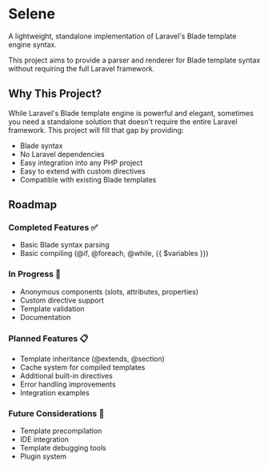 # Selene

A lightweight, standalone implementation of Laravel's Blade template engine syntax.

This project aims to provide a parser and renderer for Blade template syntax without requiring the full Laravel framework.

## Why This Project?

While Laravel's Blade template engine is powerful and elegant, sometimes you need a standalone solution that doesn't require the entire Laravel framework. This project will fill that gap by providing:

- Blade syntax
- No Laravel dependencies
- Easy integration into any PHP project
- Easy to extend with custom directives
- Compatible with existing Blade templates

## Roadmap

### Completed Features ✅
- Basic Blade syntax parsing
- Basic compiling (@if, @foreach, @while, {{ $variables }})

### In Progress 🚧
- Anonymous components (slots, attributes, properties)
- Custom directive support
- Template validation
- Documentation

### Planned Features 📋
- Template inheritance (@extends, @section)
- Cache system for compiled templates
- Additional built-in directives
- Error handling improvements
- Integration examples

### Future Considerations 🔮
- Template precompilation
- IDE integration
- Template debugging tools
- Plugin system

